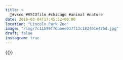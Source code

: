 ```yaml
---
title: >
  🐯#vsco #VSCOfilm #chicago #animal #nature
date: 2016-03-04T17:45:52+00:00
location: "Lincoln Park Zoo"
image: "/img/7c11b99f76baee037f13c183461e47bd.jpg"
draft: false
instagram: true
---
```


{{<photo src="/img/7c11b99f76baee037f13c183461e47bd.jpg">}}
